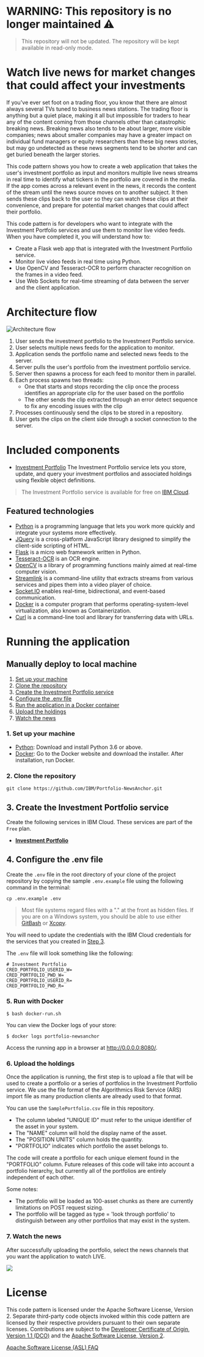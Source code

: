 # WARNING: This repository is no longer maintained :warning:

> This repository will not be updated. The repository will be kept available in read-only mode.

# Watch live news for market changes that could affect your investments

If you've ever set foot on a trading floor, you know that there are almost always several TVs tuned to business news stations. The trading floor is anything but a quiet place, making it all but impossible for traders to hear any of the content coming from those channels other than catastrophic breaking news. Breaking news also tends to be about larger, more visible companies; news about smaller companies may have a greater impact on individual fund managers or equity researchers than these big news stories, but may go undetected as these news segments tend to be shorter and can get buried beneath the larger stories.

This code pattern shows you how to create a web application that takes the user's investment portfolio as input and monitors multiple live news streams in real time to identify what tickers in the portfolio are covered in the media. If the app comes across a relevant event in the news, it records the content of the stream until the news source moves on to another subject. It then sends these clips back to the user so they can watch these clips at their convenience, and prepare for potential market changes that could affect their portfolio.

This code pattern is for developers who want to integrate with the Investment Portfolio services and use them to monitor live video feeds. When you have completed it, you will understand how to:

* Create a Flask web app that is integrated with the Investment Portfolio service.
* Monitor live video feeds in real time using Python.
* Use OpenCV and Tesseract-OCR to perform character recognition on the frames in a video feed.
* Use Web Sockets for real-time streaming of data between the server and the client application.

# Architecture flow

![Architecture flow](docs/doc-images/arch-flow.png?raw=true)

1. User sends the investment portfolio to the Investment Portfolio service.
2. User selects multiple news feeds for the application to monitor.
3. Application sends the portfolio name and selected news feeds to the server.
4. Server pulls the user's portfolio from the investment portfolio service.
5. Server then spawns a process for each feed to monitor them in parallel.
6. Each process spawns two threads:
   * One that starts and stops recording the clip once the process identifies an appropriate clip for the user based on the portfolio
   * The other sends the clip extracted through an error detect sequence to fix any encoding issues with the clip
7. Processes continuously send the clips to be stored in a repository.
8. User gets the clips on the client side through a socket connection to the server.

# Included components

+ [Investment Portfolio](https://console.ng.bluemix.net/catalog/services/investment-portfolio) The Investment Portfolio service lets you store, update, and query your investment portfolios and associated holdings using flexible object definitions.
> The Investment Portfolio service is available for free on [IBM Cloud](https://console.bluemix.net).

## Featured technologies

* [Python](https://www.python.org/downloads/) is a programming language that lets you work more quickly and integrate your systems more effectively.
* [JQuery](https://jquery.com) is a cross-platform JavaScript library designed to simplify the client-side scripting of HTML.
* [Flask](http://flask.pocoo.org/) is a micro web framework written in Python.
* [Tesseract-OCR](https://github.com/tesseract-ocr/tesseract) is an OCR engine.
* [OpenCV](https://opencv.org/) is a library of programming functions mainly aimed at real-time computer vision.
* [Streamlink](https://streamlink.github.io/) is a command-line utility that extracts streams from various services and pipes them into a video player of choice.
* [Socket.IO](https://socket.io/) enables real-time, bidirectional, and event-based communication.
* [Docker](https://www.docker.com/) is a computer program that performs operating-system-level virtualization, also known as Containerization.
* [Curl](https://curl.haxx.se/) is a command-line tool and library for transferring data with URLs.

# Running the application

## Manually deploy to local machine
1. [Set up your machine](#1-set-up-your-machine)
2. [Clone the repository](#2-clone-the-repository)
3. [Create the Investment Portfolio service](#3-create-the-investment-portfolio-service)
4. [Configure the .env file](#4-configure-the-.env-file)
5. [Run the application in a Docker container](#5-run-with-docker)
6. [Upload the holdings](#6-upload-the-holdings)
7. [Watch the news](#7-watch-the-news)

### 1. Set up your machine
- [Python](https://www.python.org/downloads/): Download and install Python 3.6 or above.
- [Docker](https://www.docker.com/): Go to the Docker website and download the installer. After installation, run Docker.

### 2. Clone the repository

```
git clone https://github.com/IBM/Portfolio-NewsAnchor.git
```

## 3. Create the Investment Portfolio service

Create the following services in IBM Cloud. These services are part of the `Free` plan.

* [**Investment Portfolio**](https://console.ng.bluemix.net/catalog/services/investment-portfolio)


## 4. Configure the .env file

Create the `.env` file in the root directory of your clone of the project repository by copying the sample `.env.example` file using the following command in the terminal:

  ```none
  cp .env.example .env
  ```

> Most file systems regard files with a "." at the front as hidden files.  If you are on a Windows system, you should be able to use either [GitBash](https://git-for-windows.github.io/) or [Xcopy](https://docs.microsoft.com/en-us/windows-server/administration/windows-commands/xcopy).

You will need to update the credentials with the IBM Cloud credentials for the services that you created in [Step 3](#3-create-the-investment-portfolio-service).

The `.env` file will look something like the following:

```none
# Investment Portfolio
CRED_PORTFOLIO_USERID_W=
CRED_PORTFOLIO_PWD_W=
CRED_PORTFOLIO_USERID_R=
CRED_PORTFOLIO_PWD_R=

```

### 5. Run with Docker

```
$ bash docker-run.sh
```

You can view the Docker logs of your store:
```
$ docker logs portfolio-newsanchor
```

Access the running app in a browser at <http://0.0.0.0:8080/>.

### 6. Upload the holdings

Once the application is running, the first step is to upload a file that will be used to create a portfolio or a series of portfolios in the Investment Portfolio service. We use the file format of the Algorithmics Risk Service (ARS) import file as many production clients are already used to that format.

You can use the `SamplePortfolio.csv` file in this repository.

- The column labeled "UNIQUE ID" must refer to the unique identifier of the asset in your system.
- The "NAME" column will hold the display name of the asset.
- The "POSITION UNITS" column holds the quantity.
- "PORTFOLIO" indicates which portfolio the asset belongs to.

The code will create a portfolio for each unique element found in the "PORTFOLIO" column. Future releases of this code will take into account a portfolio hierarchy, but currently all of the portfolios are entirely independent of each other.

Some notes:
- The portfolio will be loaded as 100-asset chunks as there are currently limitations on POST request sizing.
- The portfolio will be tagged as type = 'look through portfolio' to distinguish between any other portfolios that may exist in the system.

### 7. Watch the news

After successfully uploading the portfolio, select the news channels that you want the application to watch LIVE.

![](docs/doc-images/app.png)

# License

This code pattern is licensed under the Apache Software License, Version 2.  Separate third-party code objects invoked within this code pattern are licensed by their respective providers pursuant to their own separate licenses. Contributions are subject to the [Developer Certificate of Origin, Version 1.1 (DCO)](https://developercertificate.org/) and the [Apache Software License, Version 2](http://www.apache.org/licenses/LICENSE-2.0.txt).

[Apache Software License (ASL) FAQ](http://www.apache.org/foundation/license-faq.html#WhatDoesItMEAN)
